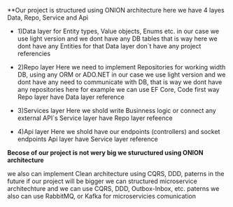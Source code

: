 **Our project is structured using ONION architecture here we have 4 layes Data, Repo, Service and Api

- 1)Data layer for
	Entity types, Value objects, Enums etc.
	in our case we use light version and we dont have any DB tables that is way here we dont have any Entities for that
	Data layer don`t have any project referencies 

- 2)Repo layer
	Here we need to implement Repositories for working width DB, using any ORM or ADO.NET
	in our case we use light version and we dont have any need to communicate with DB, that is way we dont have any repositories here
	for example we can use EF Core, Code first way
	Repo layer have Data layer reference

- 3)Services layer
	Here we shold write Businness logic or connect any external API`s
	Service layer have Repo layer refeence

- 4)Api layer
	Here we shold have our endpoints (controllers) and socket endpoints
	Api layer have Service layer reference

**Becose of our project is not wery big we stuructured using ONION architecture**

we also can implement Clean architecture using CQRS, DDD, paterns
in the future if our project will be bigger we can structured microservice architechture and we can use CQRS, DDD, Outbox-Inbox, etc. paterns
we also can use RabbitMQ, or Kafka for microservicies comunication